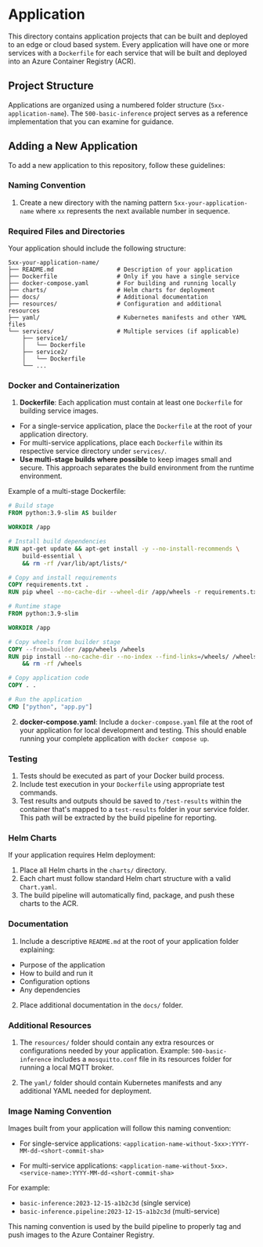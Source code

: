 # Application

This directory contains application projects that can be built and deployed to an edge or cloud based system. Every
application will have one or more services with a `Dockerfile` for each service that will be built and deployed into
an Azure Container Registry (ACR).

## Project Structure

Applications are organized using a numbered folder structure (`5xx-application-name`). The `500-basic-inference` project
serves as a reference implementation that you can examine for guidance.

## Adding a New Application

To add a new application to this repository, follow these guidelines:

### Naming Convention

1. Create a new directory with the naming pattern `5xx-your-application-name` where `xx` represents the next available
   number in sequence.

### Required Files and Directories

Your application should include the following structure:

```
5xx-your-application-name/
├── README.md                  # Description of your application
├── Dockerfile                 # Only if you have a single service
├── docker-compose.yaml        # For building and running locally
├── charts/                    # Helm charts for deployment
├── docs/                      # Additional documentation
├── resources/                 # Configuration and additional resources
├── yaml/                      # Kubernetes manifests and other YAML files
└── services/                  # Multiple services (if applicable)
    ├── service1/
    │   └── Dockerfile
    ├── service2/
    │   └── Dockerfile
    └── ...
```

### Docker and Containerization

1. **Dockerfile**: Each application must contain at least one `Dockerfile` for building service images.

- For a single-service application, place the `Dockerfile` at the root of your application directory.
- For multi-service applications, place each `Dockerfile` within its respective service directory under `services/`.
- **Use multi-stage builds where possible** to keep images small and secure. This approach separates the build
  environment from the runtime environment.

Example of a multi-stage Dockerfile:

```dockerfile
# Build stage
FROM python:3.9-slim AS builder

WORKDIR /app

# Install build dependencies
RUN apt-get update && apt-get install -y --no-install-recommends \
    build-essential \
    && rm -rf /var/lib/apt/lists/*

# Copy and install requirements
COPY requirements.txt .
RUN pip wheel --no-cache-dir --wheel-dir /app/wheels -r requirements.txt

# Runtime stage
FROM python:3.9-slim

WORKDIR /app

# Copy wheels from builder stage
COPY --from=builder /app/wheels /wheels
RUN pip install --no-cache-dir --no-index --find-links=/wheels/ /wheels/* \
    && rm -rf /wheels

# Copy application code
COPY . .

# Run the application
CMD ["python", "app.py"]
```

2. **docker-compose.yaml**: Include a `docker-compose.yaml` file at the root of your application for local development
   and testing. This should enable running your complete application with `docker compose up`.

### Testing

1. Tests should be executed as part of your Docker build process.
2. Include test execution in your `Dockerfile` using appropriate test commands.
3. Test results and outputs should be saved to `/test-results` within the container that's mapped to a `test-results`
   folder in your service folder. This path will be extracted by the build pipeline for reporting.

### Helm Charts

If your application requires Helm deployment:

1. Place all Helm charts in the `charts/` directory.
2. Each chart must follow standard Helm chart structure with a valid `Chart.yaml`.
3. The build pipeline will automatically find, package, and push these charts to the ACR.

### Documentation

1. Include a descriptive `README.md` at the root of your application folder explaining:

- Purpose of the application
- How to build and run it
- Configuration options
- Any dependencies

2. Place additional documentation in the `docs/` folder.

### Additional Resources

1. The `resources/` folder should contain any extra resources or configurations needed by your application.
   Example: `500-basic-inference` includes a `mosquitto.conf` file in its resources folder for running a local MQTT
   broker.

2. The `yaml/` folder should contain Kubernetes manifests and any additional YAML needed for deployment.

### Image Naming Convention

Images built from your application will follow this naming convention:

- For single-service applications:
  `<application-name-without-5xx>:YYYY-MM-dd-<short-commit-sha>`

- For multi-service applications:
  `<application-name-without-5xx>.<service-name>:YYYY-MM-dd-<short-commit-sha>`

For example:

- `basic-inference:2023-12-15-a1b2c3d` (single service)
- `basic-inference.pipeline:2023-12-15-a1b2c3d` (multi-service)

This naming convention is used by the build pipeline to properly tag and push images to the Azure Container Registry.
